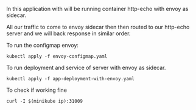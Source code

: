 In this application with will be running container http-echo with envoy as sidecar.

All our traffic to come to envoy sidecar then then routed to our http-echo server and we will back response in similar order.

To run the configmap envoy: 

```command
kubectl apply -f envoy-configmap.yaml
```

To run deployment and service of server with envoy as sidecar.

```command
kubectl apply -f app-deployment-with-envoy.yaml
```

To check if working fine

```command
curl -I $(minikube ip):31009
```
